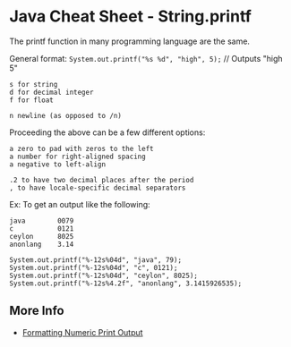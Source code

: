 # Java Cheat Sheet - String.printf

The printf function in many programming language are the same.


General format: `System.out.printf("%s %d", "high", 5);` // Outputs "high 5"

    s for string
    d for decimal integer
    f for float

    n newline (as opposed to /n)

Proceeding the above can be a few different options:

    a zero to pad with zeros to the left
    a number for right-aligned spacing
    a negative to left-align

    .2 to have two decimal places after the period
    , to have locale-specific decimal separators

Ex: To get an output like the following:

    java        0079
    c           0121
    ceylon      8025
    anonlang    3.14

    System.out.printf("%-12s%04d", "java", 79);
    System.out.printf("%-12s%04d", "c", 0121);
    System.out.printf("%-12s%04d", "ceylon", 8025);
    System.out.printf("%-12s%4.2f", "anonlang", 3.1415926535);



## More Info
- [Formatting Numeric Print Output](https://docs.oracle.com/javase/tutorial/java/data/numberformat.html)
